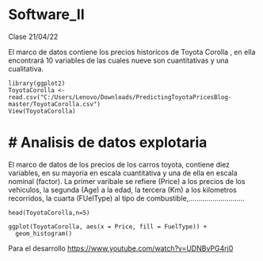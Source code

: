 # Software_II


Clase  21/04/22

El marco de datos contiene  los  precios  historícos  de Toyota  Corolla , en ella encontrará 10 variables de las cuales nueve son cuantitativas y  una cualitativa.

```{r}
library(ggplot2)
ToyotaCorolla <- read.csv("C:/Users/Lenovo/Downloads/PredictingToyotaPricesBlog-master/ToyotaCorolla.csv")
View(ToyotaCorolla)
```


# # Analisis de datos explotaria  

El marco de datos de los precios de los carros toyota, contiene diez variables, en su mayoria en escala cuantitativa y una de ella en  escala nominal (factor). La primer varibale se refiere (Price) a los precios de los vehiculos, la segunda (Age) a la edad, la tercera (Km) a los kilometros recorridos, la cuarta (FUelType) al tipo de combustible,............................


```{r}
head(ToyotaCorolla,n=5)
```


```{r}
ggplot(ToyotaCorolla, aes(x = Price, fill = FuelType)) + 
  geom_histogram()
```


Para el desarrollo https://www.youtube.com/watch?v=UDNBvPG4rj0
